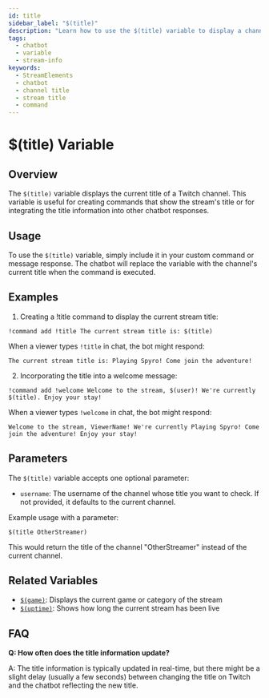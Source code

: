 ```yaml
---
id: title
sidebar_label: "$(title)"
description: "Learn how to use the $(title) variable to display a channel's title in StreamElements Chatbot."
tags:
  - chatbot
  - variable
  - stream-info
keywords:
  - StreamElements
  - chatbot
  - channel title
  - stream title
  - command
---
```


# $(title) Variable

## Overview

The `$(title)` variable displays the current title of a Twitch channel. This variable is useful for creating commands that show the stream's title or for integrating the title information into other chatbot responses.

## Usage

To use the `$(title)` variable, simply include it in your custom command or message response. The chatbot will replace the variable with the channel's current title when the command is executed.

## Examples

1. Creating a !title command to display the current stream title:

```
!command add !title The current stream title is: $(title)
```

When a viewer types `!title` in chat, the bot might respond:

```
The current stream title is: Playing Spyro! Come join the adventure!
```

2. Incorporating the title into a welcome message:

```
!command add !welcome Welcome to the stream, $(user)! We're currently $(title). Enjoy your stay!
```

When a viewer types `!welcome` in chat, the bot might respond:

```
Welcome to the stream, ViewerName! We're currently Playing Spyro! Come join the adventure! Enjoy your stay!
```

## Parameters

The `$(title)` variable accepts one optional parameter:

- `username`: The username of the channel whose title you want to check. If not provided, it defaults to the current channel.

Example usage with a parameter:

```
$(title OtherStreamer)
```

This would return the title of the channel "OtherStreamer" instead of the current channel.

## Related Variables

- [`$(game)`](game.md): Displays the current game or category of the stream
- [`$(uptime)`](uptime.md): Shows how long the current stream has been live

## FAQ

**Q: How often does the title information update?**

A: The title information is typically updated in real-time, but there might be a slight delay (usually a few seconds) between changing the title on Twitch and the chatbot reflecting the new title.
